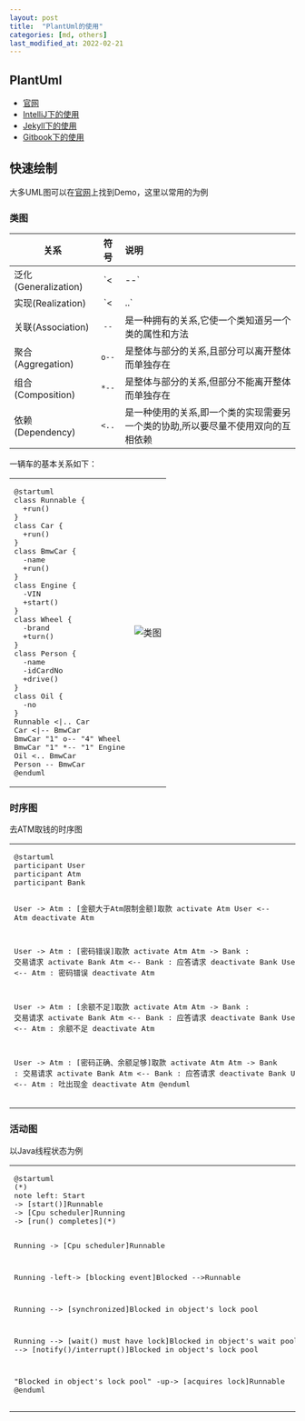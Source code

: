 ```yaml
---
layout: post
title:  "PlantUml的使用"
categories: [md, others]
last_modified_at: 2022-02-21
---
```

## PlantUml
- [官网](http://plantuml.com)
- [IntelliJ下的使用](http://blog.csdn.net/imduan/article/details/53857921)
- [Jekyll下的使用](https://github.com/yjpark/jekyll-plantuml)
- [Gitbook下的使用](https://github.com/lyhcode/gitbook-plugin-plantuml)

## 快速绘制
大多UML图可以在[官网](http://plantuml.com)上找到Demo，这里以常用的为例  
### 类图  

|关系|符号|说明|
|---|:---:|:---|
|泛化(Generalization)|`<|--`|是一种继承关系,表示一般与特殊的关系,它指定了子类如何特化父类的所有特征和行为|
|实现(Realization)|`<|..`|是一种类与接口的关系,表示类是接口所有特征和行为的实现|
|关联(Association)|`--`|是一种拥有的关系,它使一个类知道另一个类的属性和方法|
|聚合(Aggregation)|`o--`|是整体与部分的关系,且部分可以离开整体而单独存在|
|组合(Composition)|`*--`|是整体与部分的关系,但部分不能离开整体而单独存在|
|依赖(Dependency)|`<..`|是一种使用的关系,即一个类的实现需要另一个类的协助,所以要尽量不使用双向的互相依赖|

一辆车的基本关系如下：  

<table>
<tr>
<td><pre>
@startuml
class Runnable {
  +run()
}
class Car {
  +run()
}
class BmwCar {
  -name
  +run()
}
class Engine {
  -VIN
  +start()
}
class Wheel {
  -brand
  +turn()
}
class Person {
  -name
  -idCardNo
  +drive()
}
class Oil {
  -no
}
Runnable <|.. Car
Car <|-- BmwCar
BmwCar "1" o-- "4" Wheel
BmwCar "1" *-- "1" Engine
Oil <.. BmwCar
Person -- BmwCar
@enduml
</pre></td>
<td>
<img alt="类图" src="{{ site.cdn }}/assets/2017/09-25/class-diagram.png" />
</td>
</tr>
</table>

### 时序图  
去ATM取钱的时序图  

<table>
<tr>
<td>
<pre>
@startuml
participant User
participant Atm
participant Bank

User -> Atm : [金额大于Atm限制金额]取款
activate Atm
User <-- Atm
deactivate Atm

User -> Atm : [密码错误]取款
activate Atm
Atm -> Bank : 交易请求
activate Bank
Atm <-- Bank : 应答请求
deactivate Bank
User <-- Atm : 密码错误
deactivate Atm

User -> Atm : [余额不足]取款
activate Atm
Atm -> Bank : 交易请求
activate Bank
Atm <-- Bank : 应答请求
deactivate Bank
User <-- Atm : 余额不足
deactivate Atm

User -> Atm : [密码正确、余额足够]取款
activate Atm
Atm -> Bank : 交易请求
activate Bank
Atm <-- Bank : 应答请求
deactivate Bank
User <-- Atm : 吐出现金
deactivate Atm
@enduml
</pre>
</td>
<td>
<img alt="时序图" src="{{ site.cdn }}/assets/2017/09-25/sequence-diagram.png" />
</td>
</tr>
</table>

### 活动图  
以Java线程状态为例  

<table>
<tr>
<td><pre>
@startuml
(*)
note left: Start
-> [start()]Runnable
-> [Cpu scheduler]Running
-> [run() completes](*)

Running -> [Cpu scheduler]Runnable

Running -left-> [blocking event]Blocked
-->Runnable

Running --> [synchronized]Blocked in object's lock pool

Running 
--> [wait() must have lock]Blocked in object's wait pool
--> [notify()/interrupt()]Blocked in object's lock pool

"Blocked in object's lock pool" 
-up-> [acquires lock]Runnable
@enduml
</pre></td>
<td>
<img alt="活动图" src="{{ site.cdn }}/assets/2017/09-25/state-diagram.png" />
</td>
</tr>
</table>
